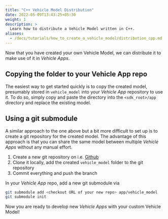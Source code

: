 ```yaml
---
title: "C++ Vehicle Model Distribution"
date: 2022-05-09T13:43:25+05:30
weight: 1
description: >
  Learn how to distribute a Vehicle Model written in C++.
aliases:
  - /docs/tutorials/how_to_create_a_vehicle_model/distribution_cpp.md
---
```


Now that you have created your own Vehicle Model, we can distribute it to make use of it in _Vehicle Apps_.

## Copying the folder to your Vehicle App repo

The easiest way to get started quickly is to copy the created model, presumably stored in `vehicle_model` into your _Vehicle App_ repository to use it. To do so, simply copy and paste the directory into the `<sdk_root>/app` directory and replace the existing model.

## Using a git submodule

A similar approach to the one above but a bit more difficult to set up is to create a git repository for the created model. The advantage of this approach is that you can share the same model between multiple _Vehicle Apps_ without any manual effort.

1. Create a new git repository on i.e. [Github](https://github.com)
2. Clone it locally, add the created `vehicle_model` folder to the git repository
3. Commit everything and push the branch

In your _Vehicle App_ repo, add a new git submodule via

```bash
git submodule add <checkout URL of your new repo> app/vehicle_model
git submodule init
```

Now you are ready to develop new _Vehicle Apps_ with your custom Vehicle Model!
